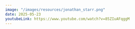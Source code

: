 ```yaml
---
image: "/images/resources/jonathan_starr.png"
date: 2025-05-23
youtubeLink: https://www.youtube.com/watch?v=85ZIuAFqggM
---
```

